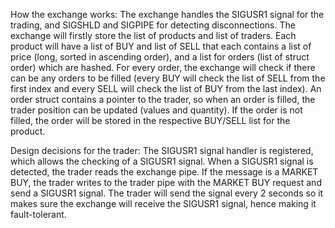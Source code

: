 How the exchange works:
The exchange handles the SIGUSR1 signal for the trading, and SIGSHLD and SIGPIPE for detecting disconnections. The exchange will firstly store the list of products and list of traders. Each product will have a list of BUY and list of SELL that each contains a list of price (long, sorted in ascending order), and a list for orders (list of struct order) which are hashed. For every order, the exchange will check if there can be any orders to be filled (every BUY will check the list of SELL from the first index and every SELL will check the list of BUY from the last index). An order struct contains a pointer to the trader, so when an order is filled, the trader position can be updated (values and quantity). If the order is not filled, the order will be stored in the respective BUY/SELL list for the product.

Design decisions for the trader:
The SIGUSR1 signal handler is registered, which allows the checking of a SIGUSR1 signal. When a SIGUSR1 signal is detected, the trader reads the exchange pipe. If the message is a MARKET BUY, the trader writes to the trader pipe with the MARKET BUY request and send a SIGUSR1 signal. The trader will send the signal every 2 seconds so it makes sure the exchange will receive the SIGUSR1 signal, hence making it fault-tolerant. 
